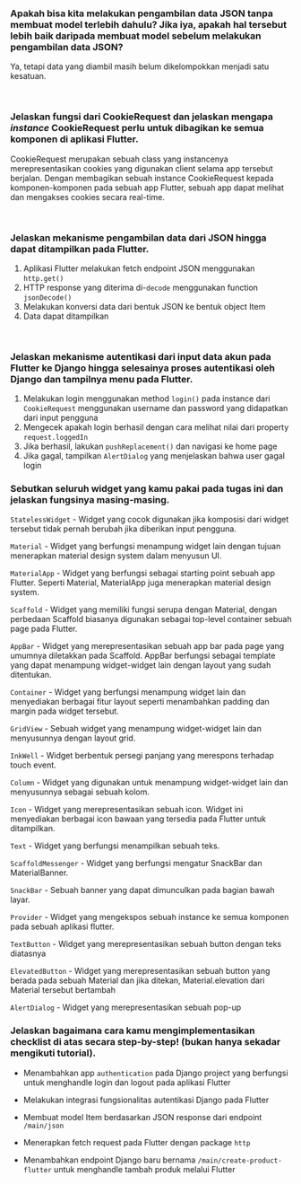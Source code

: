 ### Apakah bisa kita melakukan pengambilan data JSON tanpa membuat model terlebih dahulu? Jika iya, apakah hal tersebut lebih baik daripada membuat model sebelum melakukan pengambilan data JSON?

Ya, tetapi data yang diambil masih belum dikelompokkan menjadi satu kesatuan.

<br>

### Jelaskan fungsi dari CookieRequest dan jelaskan mengapa <i>instance</i> CookieRequest perlu untuk dibagikan ke semua komponen di aplikasi Flutter.

CookieRequest merupakan sebuah class yang instancenya merepresentasikan cookies yang digunakan client selama app tersebut berjalan. Dengan membagikan sebuah instance CookieRequest kepada komponen-komponen pada sebuah app Flutter, sebuah app dapat melihat dan mengakses cookies secara real-time.

<br>

### Jelaskan mekanisme pengambilan data dari JSON hingga dapat ditampilkan pada Flutter.

1. Aplikasi Flutter melakukan fetch endpoint JSON menggunakan `http.get()`
2. HTTP response yang diterima di-`decode` menggunakan function `jsonDecode()`
3. Melakukan konversi data dari bentuk JSON ke bentuk object Item
4. Data dapat ditampilkan

<br>

### Jelaskan mekanisme autentikasi dari input data akun pada Flutter ke Django hingga selesainya proses autentikasi oleh Django dan tampilnya menu pada Flutter.

1. Melakukan login menggunakan method `login()` pada instance dari `CookieRequest` menggunakan username dan password yang didapatkan dari input pengguna
2. Mengecek apakah login berhasil dengan cara melihat nilai dari property `request.loggedIn`
3. Jika berhasil, lakukan `pushReplacement()` dan navigasi ke home page
4. Jika gagal, tampilkan `AlertDialog` yang menjelaskan bahwa user gagal login

### Sebutkan seluruh widget yang kamu pakai pada tugas ini dan jelaskan fungsinya masing-masing.

`StatelessWidget` - Widget yang cocok digunakan jika komposisi dari widget tersebut tidak pernah berubah jika diberikan input pengguna.

`Material` - Widget yang berfungsi menampung widget lain dengan tujuan menerapkan material design system dalam menyusun UI.

`MaterialApp` - Widget yang berfungsi sebagai starting point sebuah app Flutter. Seperti Material, MaterialApp juga menerapkan material design system.

`Scaffold` - Widget yang memiliki fungsi serupa dengan Material, dengan perbedaan Scaffold biasanya digunakan sebagai top-level container sebuah page pada Flutter.

`AppBar` - Widget yang merepresentasikan sebuah app bar pada page yang umumnya diletakkan pada Scaffold. AppBar berfungsi sebagai template yang dapat menampung widget-widget lain dengan layout yang sudah ditentukan.

`Container` - Widget yang berfungsi menampung widget lain dan menyediakan berbagai fitur layout seperti menambahkan padding dan margin pada widget tersebut.

`GridView` - Sebuah widget yang menampung widget-widget lain dan menyusunnya dengan layout grid.

`InkWell` - Widget berbentuk persegi panjang yang merespons terhadap touch event.

`Column` - Widget yang digunakan untuk menampung widget-widget lain dan menyusunnya sebagai sebuah kolom.

`Icon` - Widget yang merepresentasikan sebuah icon. Widget ini menyediakan berbagai icon bawaan yang tersedia pada Flutter untuk ditampilkan.

`Text` - Widget yang berfungsi menampilkan sebuah teks.

`ScaffoldMessenger` - Widget yang berfungsi mengatur SnackBar dan MaterialBanner.

`SnackBar` - Sebuah banner yang dapat dimunculkan pada bagian bawah layar.

`Provider` - Widget yang mengekspos sebuah instance ke semua komponen pada sebuah aplikasi flutter.

`TextButton` - Widget yang merepresentasikan sebuah button dengan teks diatasnya

`ElevatedButton` - Widget yang merepresentasikan sebuah button yang berada pada sebuah Material dan jika ditekan, Material.elevation dari Material tersebut bertambah

`AlertDialog` - Widget yang merepresentasikan sebuah pop-up

### Jelaskan bagaimana cara kamu mengimplementasikan checklist di atas secara step-by-step! (bukan hanya sekadar mengikuti tutorial).

  - Menambahkan app `authentication` pada Django project yang berfungsi untuk menghandle login dan logout pada aplikasi Flutter

  - Melakukan integrasi fungsionalitas autentikasi Django pada Flutter

  - Membuat model Item berdasarkan JSON response dari endpoint `/main/json`

  - Menerapkan fetch request pada Flutter dengan package `http`

  - Menambahkan endpoint Django baru bernama `/main/create-product-flutter` untuk menghandle tambah produk melalui Flutter

